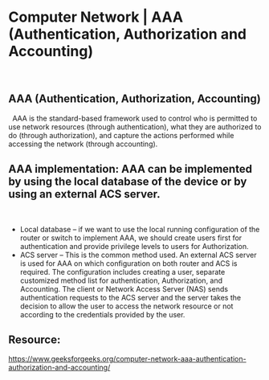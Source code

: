 # Computer Network | AAA (Authentication, Authorization and Accounting)
 
## AAA (Authentication, Authorization, Accounting)
 
AAA is the standard-based framework used to control who is permitted to use network resources (through authentication), what they are authorized to do (through authorization), and capture the actions performed while accessing the network (through accounting).
 
## AAA implementation: AAA can be implemented by using the local database of the device or by using an external ACS server.
 
* Local database – if we want to use the local running configuration of the router or switch to implement AAA, we should create users first for authentication and provide privilege levels to users for Authorization.
* ACS server – This is the common method used. An external ACS server is used for AAA on which configuration on both router and ACS is required. The configuration includes creating a user, separate customized method list for authentication, Authorization, and Accounting. The client or Network Access Server (NAS) sends authentication requests to the ACS server and the server takes the decision to allow the user to access the network resource or not according to the credentials provided by the user.
 
## Resource: 
https://www.geeksforgeeks.org/computer-network-aaa-authentication-authorization-and-accounting/
